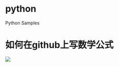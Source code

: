 
# python
Python Samples

# 如何在github上写数学公式
<img src="https://latex.codecogs.com/gif.latex?\frac{\partial%20J}{\partial%20\theta_k^{(j)}}=\sum_{i:r(i,j)=1}{\big((\theta^{(j)})^Tx^{(i)}-y^{(i,j)}\big)x_k^{(i)}}+\lambda%20\theta_k^{(j)}">
